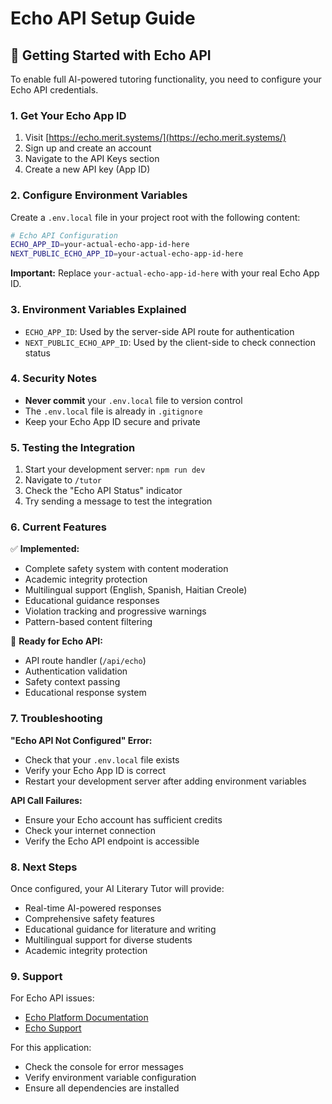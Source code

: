 # Echo API Setup Guide

## 🚀 Getting Started with Echo API

To enable full AI-powered tutoring functionality, you need to configure your Echo API credentials.

### 1. Get Your Echo App ID

1. Visit [https://echo.merit.systems/](https://echo.merit.systems/)
2. Sign up and create an account
3. Navigate to the API Keys section
4. Create a new API key (App ID)

### 2. Configure Environment Variables

Create a `.env.local` file in your project root with the following content:

```bash
# Echo API Configuration
ECHO_APP_ID=your-actual-echo-app-id-here
NEXT_PUBLIC_ECHO_APP_ID=your-actual-echo-app-id-here
```

**Important:** Replace `your-actual-echo-app-id-here` with your real Echo App ID.

### 3. Environment Variables Explained

- `ECHO_APP_ID`: Used by the server-side API route for authentication
- `NEXT_PUBLIC_ECHO_APP_ID`: Used by the client-side to check connection status

### 4. Security Notes

- **Never commit** your `.env.local` file to version control
- The `.env.local` file is already in `.gitignore`
- Keep your Echo App ID secure and private

### 5. Testing the Integration

1. Start your development server: `npm run dev`
2. Navigate to `/tutor`
3. Check the "Echo API Status" indicator
4. Try sending a message to test the integration

### 6. Current Features

✅ **Implemented:**
- Complete safety system with content moderation
- Academic integrity protection
- Multilingual support (English, Spanish, Haitian Creole)
- Educational guidance responses
- Violation tracking and progressive warnings
- Pattern-based content filtering

🔄 **Ready for Echo API:**
- API route handler (`/api/echo`)
- Authentication validation
- Safety context passing
- Educational response system

### 7. Troubleshooting

**"Echo API Not Configured" Error:**
- Check that your `.env.local` file exists
- Verify your Echo App ID is correct
- Restart your development server after adding environment variables

**API Call Failures:**
- Ensure your Echo account has sufficient credits
- Check your internet connection
- Verify the Echo API endpoint is accessible

### 8. Next Steps

Once configured, your AI Literary Tutor will provide:
- Real-time AI-powered responses
- Comprehensive safety features
- Educational guidance for literature and writing
- Multilingual support for diverse students
- Academic integrity protection

### 9. Support

For Echo API issues:
- [Echo Platform Documentation](https://echo.merit.systems/docs)
- [Echo Support](https://echo.merit.systems/support)

For this application:
- Check the console for error messages
- Verify environment variable configuration
- Ensure all dependencies are installed 